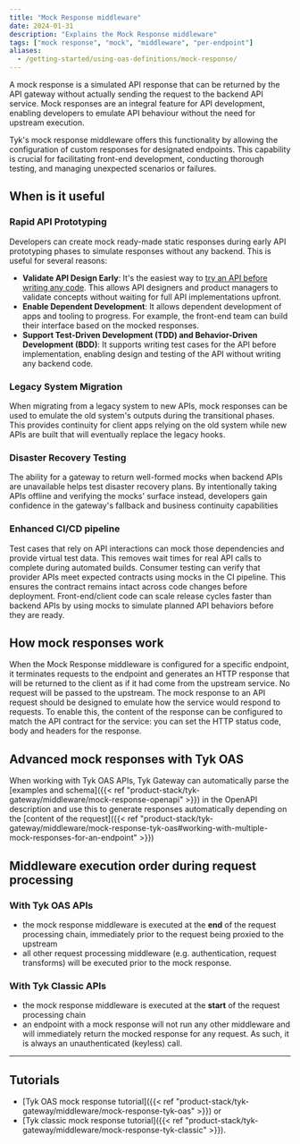 ```yaml
---
title: "Mock Response middleware"
date: 2024-01-31
description: "Explains the Mock Response middleware"
tags: ["mock response", "mock", "middleware", "per-endpoint"]
aliases:
  - /getting-started/using-oas-definitions/mock-response/
---
```


A mock response is a simulated API response that can be returned by the API gateway without actually sending the request to the backend API service. Mock responses are an integral feature for API development, enabling developers to emulate API behaviour without the need for upstream execution. 

Tyk's mock response middleware offers this functionality by allowing the configuration of custom responses for designated endpoints. This capability is crucial for facilitating front-end development, conducting thorough testing, and managing unexpected scenarios or failures.

## When is it useful

### Rapid API Prototyping

Developers can create mock ready-made static responses during early API prototyping phases to simulate responses without any backend. This is useful for several reasons:

- **Validate API Design Early**: It's the easiest way to [try an API before writing any code](https://tyk.io/blog/3-ways-to-try-out-your-api-design-before-you-build). This allows API designers and product managers to validate concepts without waiting for full API implementations upfront.
- **Enable Dependent Development**: It allows dependent development of apps and tooling to progress. For example, the front-end team can build their interface based on the mocked responses.
- **Support Test-Driven Development (TDD) and Behavior-Driven Development (BDD)**: It supports writing test cases for the API before implementation, enabling design and testing of the API without writing any backend code.



### Legacy System Migration

When migrating from a legacy system to new APIs, mock responses can be used to emulate the old system's outputs during the transitional phases. This provides continuity for client apps relying on the old system while new APIs are built that will eventually replace the legacy hooks.

### Disaster Recovery Testing

The ability for a gateway to return well-formed mocks when backend APIs are unavailable helps test disaster recovery plans. By intentionally taking APIs offline and verifying the mocks' surface instead, developers gain confidence in the gateway's fallback and business continuity capabilities

### Enhanced CI/CD pipeline

Test cases that rely on API interactions can mock those dependencies and provide virtual test data. This removes wait times for real API calls to complete during automated builds. Consumer testing can verify that provider APIs meet expected contracts using mocks in the CI pipeline. This ensures the contract remains intact across code changes before deployment. Front-end/client code can scale release cycles faster than backend APIs by using mocks to simulate planned API behaviors before they are ready.

## How mock responses work

When the Mock Response middleware is configured for a specific endpoint, it terminates requests to the endpoint and generates an HTTP response that will be returned to the client as if it had come from the upstream service. No request will be passed to the upstream. The mock response to an API request should be designed to emulate how the service would respond to requests. To enable this, the content of the response can be configured to match the API contract for the service: you can set the HTTP status code, body and headers for the response.

## Advanced mock responses with Tyk OAS

When working with Tyk OAS APIs, Tyk Gateway can automatically parse the [examples and schema]({{< ref "product-stack/tyk-gateway/middleware/mock-response-openapi" >}}) in the OpenAPI description and use this to generate responses automatically depending on the [content of the request]({{< ref "product-stack/tyk-gateway/middleware/mock-response-tyk-oas#working-with-multiple-mock-responses-for-an-endpoint" >}})

## Middleware execution order during request processing

### With **Tyk OAS APIs**
- the mock response middleware is executed at the **end** of the request processing chain, immediately prior to the request being proxied to the upstream
- all other request processing middleware (e.g. authentication, request transforms) will be executed prior to the mock response.

### With **Tyk Classic APIs**
- the mock response middleware is executed at the **start** of the request processing chain
- an endpoint with a mock response will not run any other middleware and will immediately return the mocked response for any request. As such, it is always an unauthenticated (keyless) call.

<hr>

## Tutorials
- [Tyk OAS mock response tutorial]({{< ref "product-stack/tyk-gateway/middleware/mock-response-tyk-oas" >}}) or 
- [Tyk classic mock response tutorial]({{< ref "product-stack/tyk-gateway/middleware/mock-response-tyk-classic" >}}).


<!-- proposed "summary box" to be shown graphically on each middleware page
 ## Mock Response middleware summary
  - The Mock Response middleware is an optional stage in Tyk's API Request processing chain, sitting between the [TBC]() and [TBC]() middleware.
  - The Mock Response middleware can be configured at the per-endpoint level within the API Definition and is supported by the API Designer within the Tyk Dashboard. 
 -->
